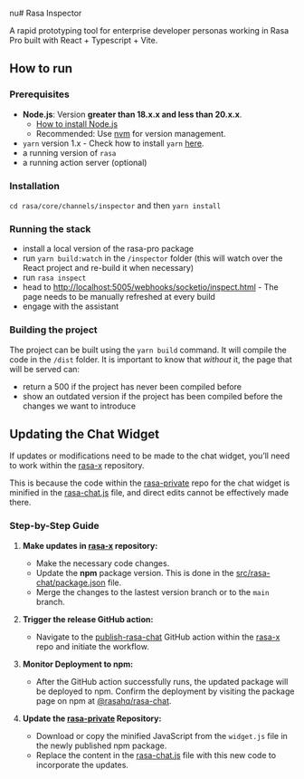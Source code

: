 nu# Rasa Inspector

A rapid prototyping tool for enterprise developer personas working in Rasa Pro built with React + Typescript + Vite.

## How to run

### Prerequisites

- **Node.js**: Version **greater than 18.x.x and less than 20.x.x**.
    - [How to install Node.js](https://nodejs.org/en/learn/getting-started/how-to-install-nodejs)
    - Recommended: Use [nvm](https://github.com/nvm-sh/nvm) for version management.
- `yarn` version 1.x - Check how to install `yarn` [here](https://classic.yarnpkg.com/lang/en/docs/install/).
- a running version of `rasa`
- a running action server (optional)

### Installation

`cd rasa/core/channels/inspector` and then `yarn install`

### Running the stack

- install a local version of the rasa-pro package
- run `yarn build:watch` in the `/inspector` folder (this will watch over the React project and re-build it when
  necessary)
- run `rasa inspect`
- head to [http://localhost:5005/webhooks/socketio/inspect.html](http://localhost:5005/webhooks/socketio/inspect.html) -
  The page needs to be manually refreshed at every build
- engage with the assistant

### Building the project

The project can be built using the `yarn build` command. It will compile the code in the `/dist` folder.
It is important to know that _without_ it, the page that will be served can:

- return a 500 if the project has never been compiled before
- show an outdated version if the project has been compiled before the changes we want to introduce

## Updating the Chat Widget

If updates or modifications need to be made to the chat widget, you’ll need to work within
the [rasa-x](https://github.com/RasaHQ/rasa-x) repository.

This is because the code within the [rasa-private](https://github.com/RasaHQ/rasa-private) repo for the chat widget is
minified in
the [rasa-chat.js](https://github.com/RasaHQ/rasa-private/blob/main/rasa/core/channels/inspector/assets/rasa-chat.js)
file, and direct edits cannot be effectively made there.

### Step-by-Step Guide

1. **Make updates in [rasa-x](https://github.com/RasaHQ/rasa-x) repository:**

    - Make the necessary code changes.
    - Update the **npm** package version. This is done in
      the [src/rasa-chat/package.json](https://github.com/RasaHQ/rasa-x/blob/main/src/rasa-chat/package.json) file.
    - Merge the changes to the lastest version branch or to the `main` branch.

2. **Trigger the release GitHub action:**

    - Navigate to
      the [publish-rasa-chat](https://github.com/RasaHQ/rasa-x/blob/main/.github/workflows/publish-rasa-chat.yml) GitHub
      action within the [rasa-x](https://github.com/RasaHQ/rasa-x) repo and initiate the workflow.

3. **Monitor Deployment to npm:**

    - After the GitHub action successfully runs, the updated package will be deployed to npm. Confirm the deployment by
      visiting the package page on npm at [@rasahq/rasa-chat](https://www.npmjs.com/package/@rasahq/rasa-chat/).

4. **Update the [rasa-private](https://github.com/RasaHQ/rasa-private) Repository:**
    - Download or copy the minified JavaScript from the `widget.js` file in the newly published npm package.
    - Replace the content in
      the [rasa-chat.js](https://github.com/RasaHQ/rasa-private/blob/main/rasa/core/channels/inspector/assets/rasa-chat.js)
      file with this new code to incorporate the updates.
